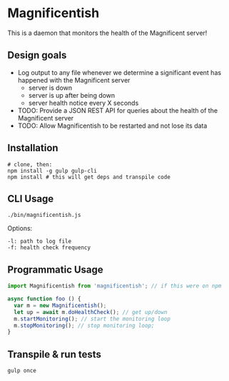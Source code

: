 Magnificentish
===================

This is a daemon that monitors the health of the Magnificent server!

## Design goals

* Log output to any file whenever we determine a significant event has happened with the Magnificent server
    * server is down
    * server is up after being down
    * server health notice every X seconds
* TODO: Provide a JSON REST API for queries about the health of the Magnificent server
* TODO: Allow Magnificentish to be restarted and not lose its data

## Installation

```
# clone, then:
npm install -g gulp gulp-cli
npm install # this will get deps and transpile code
```

## CLI Usage

```
./bin/magnificentish.js
```

Options:

```
-l: path to log file
-f: health check frequency
```

## Programmatic Usage

```js
import Magnificentish from 'magnificentish'; // if this were on npm

async function foo () {
  var m = new Magnificentish();
  let up = await m.doHealthCheck(); // get up/down
  m.startMonitoring(); // start the monitoring loop
  m.stopMonitoring(); // stop monitoring loop;
}
```

## Transpile & run tests

```
gulp once
```

